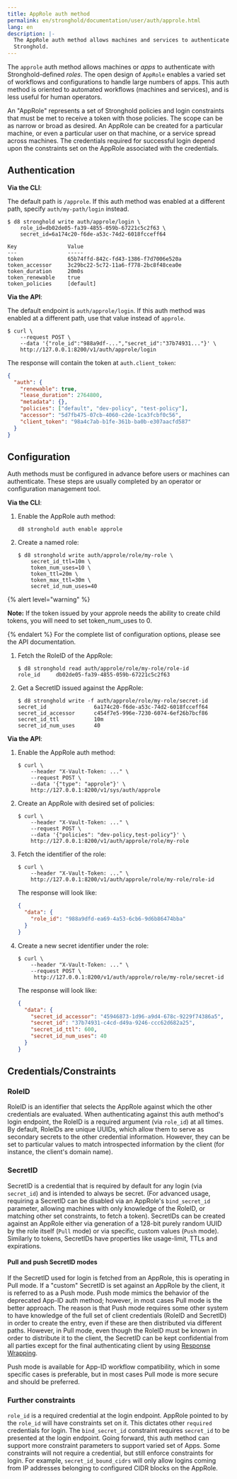 ```yaml
---
title: AppRole auth method
permalink: en/stronghold/documentation/user/auth/approle.html
lang: en
description: |-
  The AppRole auth method allows machines and services to authenticate with
  Stronghold.
---
```


The `approle` auth method allows machines or _apps_ to authenticate with
Stronghold-defined _roles_. The open design of `AppRole` enables a varied set of
workflows and configurations to handle large numbers of apps. This auth method
is oriented to automated workflows (machines and services), and is less useful
for human operators.

An "AppRole" represents a set of Stronghold policies and login constraints that must
be met to receive a token with those policies. The scope can be as narrow or
broad as desired. An AppRole can be created for a particular machine, or even
a particular user on that machine, or a service spread across machines. The
credentials required for successful login depend upon the constraints set on
the AppRole associated with the credentials.

## Authentication

**Via the CLI**:

The default path is `/approle`. If this auth method was enabled at a different
path, specify `auth/my-path/login` instead.

```shell-session
$ d8 stronghold write auth/approle/login \
    role_id=db02de05-fa39-4855-059b-67221c5c2f63 \
    secret_id=6a174c20-f6de-a53c-74d2-6018fcceff64

Key                Value
---                -----
token              65b74ffd-842c-fd43-1386-f7d7006e520a
token_accessor     3c29bc22-5c72-11a6-f778-2bc8f48cea0e
token_duration     20m0s
token_renewable    true
token_policies     [default]
```

**Via the API**:

The default endpoint is `auth/approle/login`. If this auth method was enabled
at a different path, use that value instead of `approle`.

```shell-session
$ curl \
    --request POST \
    --data '{"role_id":"988a9df-...","secret_id":"37b74931..."}' \
    http://127.0.0.1:8200/v1/auth/approle/login
```

The response will contain the token at `auth.client_token`:

```json
{
  "auth": {
    "renewable": true,
    "lease_duration": 2764800,
    "metadata": {},
    "policies": ["default", "dev-policy", "test-policy"],
    "accessor": "5d7fb475-07cb-4060-c2de-1ca3fcbf0c56",
    "client_token": "98a4c7ab-b1fe-361b-ba0b-e307aacfd587"
  }
}
```

## Configuration

Auth methods must be configured in advance before users or machines can
authenticate. These steps are usually completed by an operator or configuration
management tool.

**Via the CLI**:

1. Enable the AppRole auth method:

   ```shell-session
   d8 stronghold auth enable approle
   ```

1. Create a named role:

   ```shell-session
   $ d8 stronghold write auth/approle/role/my-role \
       secret_id_ttl=10m \
       token_num_uses=10 \
       token_ttl=20m \
       token_max_ttl=30m \
       secret_id_num_uses=40
   ```

{% alert level="warning" %}

**Note:** If the token issued by your approle needs the ability to create child tokens, you will need to set token_num_uses to 0.

{% endalert %}
For the complete list of configuration options, please see the API
documentation.

1. Fetch the RoleID of the AppRole:

   ```shell-session
   $ d8 stronghold read auth/approle/role/my-role/role-id
   role_id     db02de05-fa39-4855-059b-67221c5c2f63
   ```

1. Get a SecretID issued against the AppRole:

   ```shell-session
   $ d8 stronghold write -f auth/approle/role/my-role/secret-id
   secret_id               6a174c20-f6de-a53c-74d2-6018fcceff64
   secret_id_accessor      c454f7e5-996e-7230-6074-6ef26b7bcf86
   secret_id_ttl           10m
   secret_id_num_uses      40
   ```

**Via the API**:

1. Enable the AppRole auth method:

   ```shell-session
   $ curl \
       --header "X-Vault-Token: ..." \
       --request POST \
       --data '{"type": "approle"}' \
       http://127.0.0.1:8200/v1/sys/auth/approle
   ```

1. Create an AppRole with desired set of policies:

   ```shell-session
   $ curl \
       --header "X-Vault-Token: ..." \
       --request POST \
       --data '{"policies": "dev-policy,test-policy"}' \
       http://127.0.0.1:8200/v1/auth/approle/role/my-role
   ```

1. Fetch the identifier of the role:

   ```shell-session
   $ curl \
       --header "X-Vault-Token: ..." \
       http://127.0.0.1:8200/v1/auth/approle/role/my-role/role-id
   ```

   The response will look like:

   ```json
   {
     "data": {
       "role_id": "988a9dfd-ea69-4a53-6cb6-9d6b86474bba"
     }
   }
   ```

1. Create a new secret identifier under the role:

   ```shell-session
   $ curl \
       --header "X-Vault-Token: ..." \
       --request POST \
        http://127.0.0.1:8200/v1/auth/approle/role/my-role/secret-id
   ```

   The response will look like:

   ```json
   {
     "data": {
       "secret_id_accessor": "45946873-1d96-a9d4-678c-9229f74386a5",
       "secret_id": "37b74931-c4cd-d49a-9246-ccc62d682a25",
       "secret_id_ttl": 600,
       "secret_id_num_uses": 40
     }
   }
   ```

## Credentials/Constraints

### RoleID

RoleID is an identifier that selects the AppRole against which the other
credentials are evaluated. When authenticating against this auth method's login
endpoint, the RoleID is a required argument (via `role_id`) at all times. By
default, RoleIDs are unique UUIDs, which allow them to serve as secondary
secrets to the other credential information. However, they can be set to
particular values to match introspected information by the client (for
instance, the client's domain name).

### SecretID

SecretID is a credential that is required by default for any login (via
`secret_id`) and is intended to always be secret. (For advanced usage,
requiring a SecretID can be disabled via an AppRole's `bind_secret_id`
parameter, allowing machines with only knowledge of the RoleID, or matching
other set constraints, to fetch a token). SecretIDs can be created against an
AppRole either via generation of a 128-bit purely random UUID by the role
itself (`Pull` mode) or via specific, custom values (`Push` mode). Similarly to
tokens, SecretIDs have properties like usage-limit, TTLs and expirations.

#### Pull and push SecretID modes

If the SecretID used for login is fetched from an AppRole, this is operating in
Pull mode. If a "custom" SecretID is set against an AppRole by the client, it
is referred to as a Push mode. Push mode mimics the behavior of the deprecated
App-ID auth method; however, in most cases Pull mode is the better approach. The
reason is that Push mode requires some other system to have knowledge of the
full set of client credentials (RoleID and SecretID) in order to create the
entry, even if these are then distributed via different paths. However, in Pull
mode, even though the RoleID must be known in order to distribute it to the
client, the SecretID can be kept confidential from all parties except for the
final authenticating client by using [Response Wrapping](../concepts/response-wrapping.html).

Push mode is available for App-ID workflow compatibility, which in some
specific cases is preferable, but in most cases Pull mode is more secure and
should be preferred.

### Further constraints

`role_id` is a required credential at the login endpoint. AppRole pointed to by
the `role_id` will have constraints set on it. This dictates other `required`
credentials for login. The `bind_secret_id` constraint requires `secret_id` to
be presented at the login endpoint. Going forward, this auth method can support
more constraint parameters to support varied set of Apps. Some constraints will
not require a credential, but still enforce constraints for login. For
example, `secret_id_bound_cidrs` will only allow logins coming from IP addresses
belonging to configured CIDR blocks on the AppRole.
